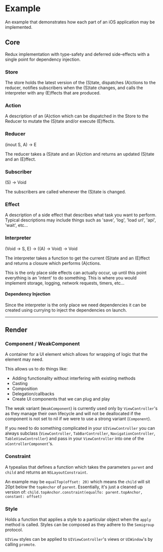 # Example

An example that demonstrates how each part of an iOS application may be implemented.

## Core

Redux implementation with type-safety and deferred side-effects with a single point for dependency injection.

### Store

The store holds the latest version of the (S)tate, dispatches (A)ctions to the reducer, notifies subscribers when the (S)tate changes, and calls the interpreter with any (E)ffects that are produced.

### Action

A description of an (A)ction which can be dispatched in the Store to the Reducer to mutate the (S)tate and/or execute (E)ffects.

### Reducer
(inout S, A) -> E

The reducer takes a (S)tate and an (A)ction and returns an updated (S)tate and an (E)ffect.

### Subscriber
(S) -> Void

The subscribers are called whenever the (S)tate is changed.

### Effect

A description of a side effect that describes what task you want to perform. Typical descriptions may include things such as 'save', 'log', 'load url', 'api', 'wait', etc...

### Interpreter
(Void -> S, E) -> ((A) -> Void) -> Void

The interpreter takes a function to get the current (S)tate and an (E)ffect and returns a closure which performs (A)ctions.

This is the only place side effects can actually occur, up until this point everything is an 'intent' to do something. This is where you would implement storage, logging, network requests, timers, etc...

#### Dependency Injection

Since the interpreter is the only place we need dependencies it can be created using currying to inject the dependencies on launch.

---

## Render

### Component / WeakComponent

A container for a UI element which allows for wrapping of logic that the element may need.

This allows us to do things like:
* Adding functionality without interfering with existing methods
* Casting
* Composition
* Delegation/callbacks
* Create UI components that we can plug and play

The weak variant (`WeakComponent`) is currently used only by `ViewController`'s as they manage their own lifecycle and will not be deallocated if the component is not set to nil if we were to use a strong variant (`Component`).

If you need to do something complicated in your `UIViewController` you can always subclass (`ViewController`, `TabBarController`, `NavigationController`, `TableViewController`) and pass in your `ViewController` into one of the `xControllerComponent`'s.

### Constraint

A typealias that defines a function which takes the parameters `parent` and `child` and returns an `NSLayoutConstraint`.

An example may be `equalTop(offset: 20)` which means the `child` will sit 20pt below the `topAnchor` of `parent`. Essentially, it's just a cleaned up version of:
`child.topAnchor.constraint(equalTo: parent.topAnchor, constant: offset)`

### Style

Holds a function that applies a style to a particular object when the `apply` method is called. Styles can be composed as they adhere to the `Semigroup` protocol.

`UIView` styles can be applied to `UIViewController`'s views or `UIWindow`'s by calling `promote`.
